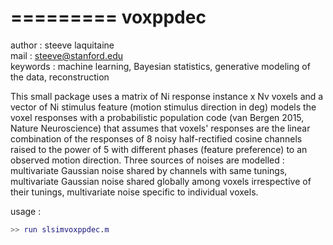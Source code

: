 
=========
voxppdec
=========

author : steeve laquitaine  
mail : steeve@stanford.edu  
keywords : machine learning, Bayesian statistics, generative modeling of the data, reconstruction

This small package uses a matrix of Ni response instance x Nv voxels and a vector of Ni stimulus feature (motion stimulus direction in deg) 
models the voxel responses with a probabilistic population code (van Bergen 2015, Nature Neuroscience) that assumes that voxels' responses are the linear combination of the responses 
of 8 noisy half-rectified cosine channels raised to the power of 5 with different phases (feature preference) to an observed motion direction.
Three sources of noises are modelled : multivariate Gaussian noise shared by channels with same tunings, multivariate Gaussian noise shared 
globally among voxels irrespective of their tunings, multivariate noise specific to individual voxels.

usage : 

```matlab
>> run slsimvoxppdec.m
```
